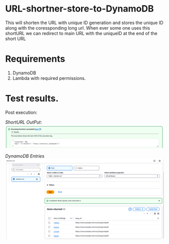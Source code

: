 # URL-shortner-store-to-DynamoDB

This will shorten the URL with unique ID generation and stores the unique ID along with the coressponding long url. When ever some one uses this shortURL we can redirect to main URL with the uniqueID at the end of the short URL

# Requirements

1. DynamoDB
2. Lambda with required permissions.

# Test results.

Post execution:

*ShortURL OutPut*:
![alt text](image.png)

*DynamoDB Entries*
![alt text](image-1.png)

